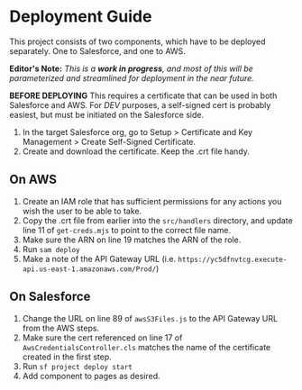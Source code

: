 # Deployment Guide

This project consists of two components, which have to be deployed separately.  One to Salesforce, and one to AWS.

**Editor's Note:**
_This is a **work in progress**, and most of this will be parameterized and streamlined for deployment in the near future._

**BEFORE DEPLOYING**
This requires a certificate that can be used in both Salesforce and AWS.  For _DEV_ purposes, a self-signed cert is probably easiest, but must
be initiated on the Salesforce side.

1. In the target Salesforce org, go to Setup > Certificate and Key Management > Create Self-Signed Certificate.
2. Create and download the certificate.  Keep the .crt file handy.

## On AWS
1. Create an IAM role that has sufficient permissions for any actions you wish the user to be able to take.
2. Copy the .crt file from earlier into the `src/handlers` directory, and update line 11 of `get-creds.mjs` to point to the correct file name.
3. Make sure the ARN on line 19 matches the ARN of the role.
4. Run `sam deploy`
5. Make a note of the API Gateway URL (i.e. `https://yc5dfnvtcg.execute-api.us-east-1.amazonaws.com/Prod/`)

## On Salesforce
1. Change the URL on line 89 of `awsS3Files.js` to the API Gateway URL from the AWS steps.
2. Make sure the cert referenced on line 17 of `AwsCredentialsController.cls` matches the name of the certificate created in the first step.
3. Run `sf project deploy start`
4. Add component to pages as desired.

